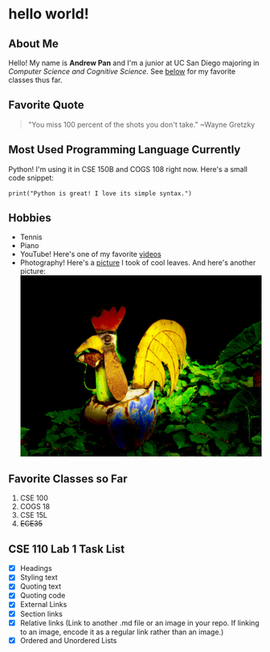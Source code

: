 # hello world!

## About Me
Hello! My name is **Andrew Pan** and I'm a junior at UC San Diego majoring in *Computer Science and Cognitive Science*.
See [below](#favorite-classes-so-far) for my favorite classes thus far. 

## Favorite Quote
> "You miss 100 percent of the shots you don't take." ~Wayne Gretzky  

## Most Used Programming Language Currently
Python! I'm using it in CSE 150B and COGS 108 right now. Here's a small code snippet:
```
print("Python is great! I love its simple syntax.")
```

## Hobbies
- Tennis
- Piano
- YouTube! Here's one of my favorite [videos](https://youtu.be/zR3Igc3Rhfg)
- Photography! Here's a [picture](leaves.jpeg) I took of cool leaves. And here's another picture:
    ![rooster](rooster.jpeg) 

## Favorite Classes so Far
1. CSE 100
2. COGS 18
3. CSE 15L
4. ~~ECE35~~ 

## CSE 110 Lab 1 Task List
- [x] Headings
- [x] Styling text
- [x] Quoting text
- [x] Quoting code
- [x] External Links
- [x] Section links
- [x] Relative links (Link to another .md file or an image in your repo. If linking to an image, encode it as a regular link rather than an image.)
- [x] Ordered and Unordered Lists